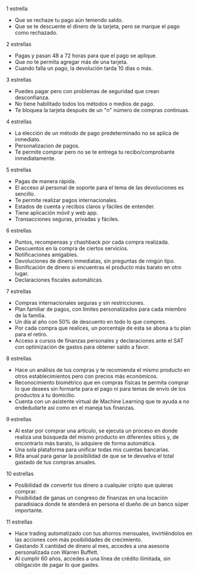 1 estrella

- Que se rechaze tu pago aún teniendo saldo.
- Que se te descuente el dinero de la tarjeta, pero se marque el pago como rechazado.

2 estrellas

- Pagas y pasan 48 a 72 horas para que el pago se aplique.
- Que no te permita agregar más de una tarjeta.
- Cuando falla un pago, la devolución tarda 10 días o más.

3 estrellas

- Puedes pagar pero con problemas de seguridad que crean desconfianza.
- No tiene habilitado todos los métodos o medios de pago.
- Te bloquea la tarjeta después de un "n" número de compras continuas.

4 estrellas

- La elección de un método de pago predeterminado no se aplica de inmediato.
- Personalizacion de pagos.
- Te permite comprar pero no se te entrega tu recibo/comprobante inmediatamente.

5 estrellas

- Pagas de manera rápida.
- El acceso al personal de soporte para el tema de las devoluciones es sencillo.
- Te permite realizar pagos internacionales.
- Estados de cuenta y recibos claros y fáciles de entender.
- Tiene aplicación móvil y web app.
- Transacciones seguras, privadas y fáciles.

6 estrellas

- Puntos, recompensas y chashback por cada compra realizada.
- Descuentos en la compra de ciertos servicios.
- Notificaciones amigables.
- Devoluciones de dinero inmediatas, sin preguntas de ningún tipo.
- Bonificación de dinero si encuentras el producto más barato en otro lugar.
- Declaraciones fiscales automáticas.

7 estrellas

- Compras internacionales seguras y sin restricciones.
- Plan familiar de pagos, con límites personalizados para cada miembro de la familia.
- Un día al año con 50% de descuento en todo lo que compres.
- Por cada compra que realices, un porcentaje de esta se abona a tu plan para el retiro.
- Acceso a cursos de finanzas personales y declaraciones ante el SAT con optimización de gastos para obtener saldo a favor.

8 estrellas

- Hace un análisis de tus compras y te recomienda el mismo producto en otros establecimientos pero con precios más económicos.
- Reconocimiento biométrico que en compras físicas te permita comprar lo que desees sin formarte para el pago ni para temas de envío de los productos a tu domicilio.
- Cuenta con un asistente virtual de Machine Learning que te ayuda a no endedudarte así como en el maneja tus finanzas.

9 estrellas

- Al estar por comprar una artículo, se ejecuta un proceso en donde realiza una búsqueda del mismo producto en diferentes sitios y, de encontrarlo más barato, lo adquiere de forma automática.
- Una sola plataforma para unificar todas mis cuentas bancarias.
- Rifa anual para ganar la posibilidad de que se te devuelva el total gastado de tus compras anuales.

10 estrellas

- Posibilidad de convertir tus dinero a cualquier cripto que quieras comprar.
- Posibilidad de ganas un congreso de finanzas en una locación paradisiaca donde te atenderá en persona el dueño de un banco súper importante.

11 estrellas

- Hace trading automatizado con tus ahorros mensuales, invirtiéndolos en las acciones com más posibilidades de crecimiento.
- Gastando X cantidad de dinero al mes, accedes a una asesoria personalizada con Warren Buffett.
- Al cumplir 60 años, accedes a una línea de crédito ilimitada, sin obligación de pagar lo que gastes.
